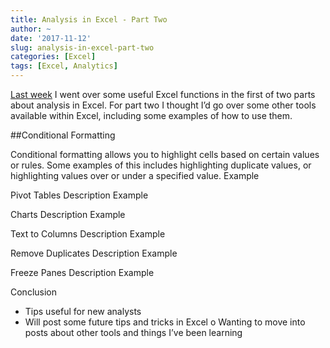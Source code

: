 ```yaml
---
title: Analysis in Excel - Part Two
author: ~
date: '2017-11-12'
slug: analysis-in-excel-part-two
categories: [Excel]
tags: [Excel, Analytics]
---
```


[Last week](https://jbraggins.netlify.com/2017/11/analysis-in-excel-part-one) I went over some useful Excel functions in the first of two parts about analysis in Excel. For part two I thought I’d go over some other tools available within Excel, including some examples of how to use them.

##Conditional Formatting

Conditional formatting allows you to highlight cells based on certain values or rules. Some examples of this includes highlighting duplicate values, or highlighting values over or under a specified value.
Example

Pivot Tables
Description
Example

Charts
Description
Example

Text to Columns
Description
Example

Remove Duplicates
Description
Example

Freeze Panes
Description
Example


Conclusion
-	Tips useful for new analysts
-	Will post some future tips and tricks in Excel
o	Wanting to move into posts about other tools and things I’ve been learning
